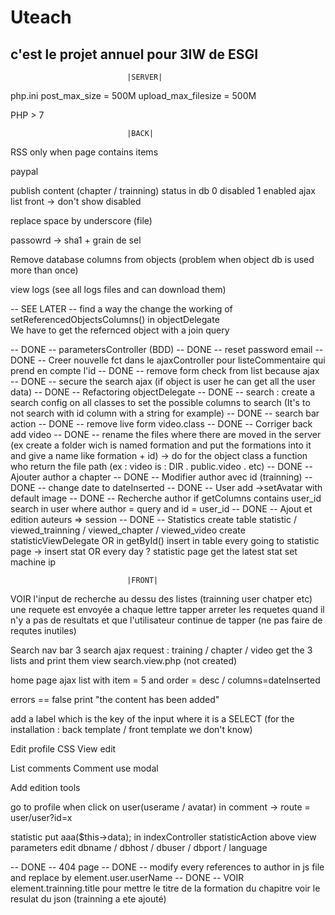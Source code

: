 # Uteach

## c'est le projet annuel pour 3IW de ESGI



                              |SERVER|

php.ini
  post_max_size = 500M
  upload_max_filesize = 500M

PHP > 7  


                              |BACK|

RSS only when page contains items

paypal

publish content (chapter / trainning)
  status in db 0 disabled 1 enabled
  ajax list front -> don't show disabled



replace space by underscore (file)

passowrd -> sha1 + grain de sel

Remove database columns from objects (problem when object db is used more than once)

view logs (see all logs files and can download them)

-- SEE LATER -- find a way the change the working of setReferencedObjectsColumns() in objectDelegate  
                We have to get the refernced object with a join query


-- DONE -- parametersController (BDD)
-- DONE -- reset password email
-- DONE -- Creer nouvelle fct dans le ajaxController pour listeCommentaire qui prend en compte l'id
-- DONE -- remove form check from list because ajax
-- DONE -- secure the search ajax (if object is user he can get all the user data)
-- DONE -- Refactoring objectDelegate
-- DONE -- search :
           create a search config on all classes to set the possible columns to search (It's to not search with id column with a string for example)
-- DONE -- search bar action
-- DONE -- remove live form video.class
-- DONE -- Corriger back add video
-- DONE -- rename the files where there are moved in the server (ex create a folder wich is named formation and put the formations into it and
           give a name like formation + id) -> do for the object class a function who return the file path (ex : video is : DIR . public.video . etc)
-- DONE -- Ajouter author a chapter
-- DONE -- Modifier author avec id (trainning)
-- DONE -- change date to dateInserted
-- DONE -- User add ->setAvatar with default image
-- DONE -- Recherche author
           if getColumns contains user_id search in user where author = query and id = user_id
-- DONE -- Ajout et edition auteurs => session
-- DONE -- Statistics
            create table statistic / viewed_trainning / viewed_chapter / viewed_video
            create statisticViewDelegate OR in getById() insert in table
            every going to statistic page -> insert stat OR every day ?
            statistic page get the latest stat
            set machine ip

                              |FRONT|

VOIR l'input de recherche au dessu des listes (trainning user chatper etc) une requete est envoyée a chaque lettre tapper
  arreter les requetes quand il n'y a pas de resultats et que l'utilisateur continue de tapper (ne pas faire de requtes inutiles)


Search nav bar
	3 search ajax request :
		training / chapter / video
	get the 3 lists and print them
	view search.view.php (not created)

home page
  ajax list with item = 5 and order = desc / columns=dateInserted


errors == false print "the content has been added"

add a label which is the key of the input where it is a SELECT
  (for the installation : back template / front template we don't know)

Edit profile CSS
View edit

List comments
Comment use modal

Add edition tools

go to profile when click on user(userame / avatar) in comment -> route = user/user?id=x


statistic
  put aaa($this->data); in indexController statisticAction above view 
parameters
  edit dbname / dbhost / dbuser / dbport / language

-- DONE -- 404 page
-- DONE -- modify every references to author in js file and replace by element.user.userName
-- DONE -- VOIR element.trainning.title pour mettre le titre de la formation du chapitre voir le resulat du json (trainning a ete ajouté)
